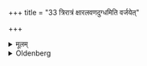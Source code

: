 +++
title = "33 त्रिरात्रं क्षारलवणदुग्धमिति वर्जयेत्"

+++

<details><summary>मूलम्</summary>

त्रिरात्रं क्षारलवणदुग्धमिति वर्जयेत् ३३
</details>

<details><summary>Oldenberg</summary>

Through a period of three nights he should avoid eating saline food and drinking milk.
</details>
